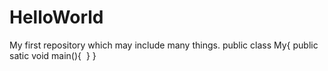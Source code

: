 # HelloWorld
My first repository which may include many things.
public class My{
  public satic void main(){
  }
}
